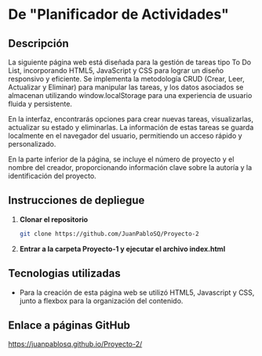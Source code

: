 # De "Planificador de Actividades"


## Descripción
La siguiente página web está diseñada para la gestión de tareas tipo To Do List, incorporando HTML5, JavaScript y CSS para lograr un diseño responsivo y eficiente. Se implementa la metodología CRUD (Crear, Leer, Actualizar y Eliminar) para manipular las tareas, y los datos asociados se almacenan utilizando window.localStorage para una experiencia de usuario fluida y persistente.

En la interfaz, encontrarás opciones para crear nuevas tareas, visualizarlas, actualizar su estado y eliminarlas. La información de estas tareas se guarda localmente en el navegador del usuario, permitiendo un acceso rápido y personalizado.

En la parte inferior de la página, se incluye el número de proyecto y el nombre del creador, proporcionando información clave sobre la autoría y la identificación del proyecto.

## Instrucciones de depliegue

1. **Clonar el repositorio**
    ```bash
    git clone https://github.com/JuanPabloSQ/Proyecto-2
    ```

2. **Entrar a la carpeta Proyecto-1 y ejecutar el archivo index.html**


## Tecnologias utilizadas

- Para la creación de esta página web se utilizó HTML5, Javascript y CSS, junto a flexbox para la organización del contenido.

## Enlace a páginas GitHub
https://juanpablosq.github.io/Proyecto-2/